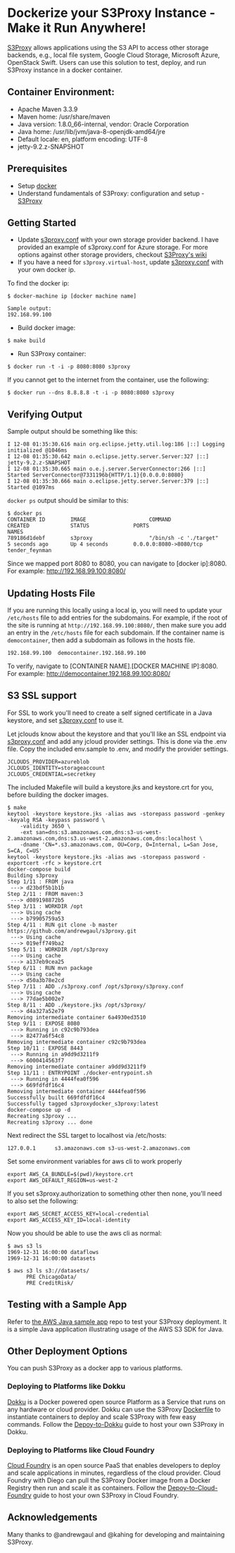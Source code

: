# Dockerize your S3Proxy Instance - Make it Run Anywhere!

[S3Proxy](https://github.com/andrewgaul/s3proxy) allows applications using the S3 API to access other storage backends, e.g., local file system, Google Cloud Storage, Microsoft Azure, OpenStack Swift. Users can use this solution to test, deploy, and run S3Proxy instance in a docker container.

## Container Environment:
* Apache Maven 3.3.9
* Maven home: /usr/share/maven
* Java version: 1.8.0_66-internal, vendor: Oracle Corporation
* Java home: /usr/lib/jvm/java-8-openjdk-amd64/jre
* Default locale: en, platform encoding: UTF-8
* jetty-9.2.z-SNAPSHOT

## Prerequisites
- Setup [docker](https://www.docker.com/)
- Understand fundamentals of S3Proxy: configuration and setup - [S3Proxy](https://github.com/andrewgaul/s3proxy)

## Getting Started
- Update [s3proxy.conf](/s3proxy.conf) with your own storage provider backend. I have provided an example of s3proxy.conf for Azure storage. For more options against other storage providers, checkout [S3Proxy's wiki](https://github.com/andrewgaul/s3proxy/wiki/Storage-backend-examples)
- If you have a need for `s3proxy.virtual-host`, update [s3proxy.conf](/s3proxy.conf) with your own docker ip.

To find the docker ip:
```
$ docker-machine ip [docker machine name]

Sample output:
192.168.99.100
```
- Build docker image:

`$ make build`

- Run S3Proxy container:

`$ docker run -t -i -p 8080:8080 s3proxy`

If you cannot get to the internet from the container, use the following:

`$ docker run --dns 8.8.8.8 -t -i -p 8080:8080 s3proxy`

## Verifying Output
Sample output should be something like this:

```
I 12-08 01:35:30.616 main org.eclipse.jetty.util.log:186 |::] Logging initialized @1046ms
I 12-08 01:35:30.642 main o.eclipse.jetty.server.Server:327 |::] jetty-9.2.z-SNAPSHOT
I 12-08 01:35:30.665 main o.e.j.server.ServerConnector:266 |::] Started ServerConnector@7331196b{HTTP/1.1}{0.0.0.0:8080}
I 12-08 01:35:30.666 main o.eclipse.jetty.server.Server:379 |::] Started @1097ms
```

`docker ps` output should be similar to this:
```
$ docker ps
CONTAINER ID        IMAGE                    COMMAND                  CREATED             STATUS              PORTS                     NAMES
789186d1debf        s3proxy                  "/bin/sh -c './target"   5 seconds ago       Up 4 seconds        0.0.0.0:8080->8080/tcp    tender_feynman
```
Since we mapped port 8080 to 8080, you can navigate to [docker ip]:8080. For example: http://192.168.99.100:8080/

## Updating Hosts File
If you are running this locally using a local ip, you will need to update your `/etc/hosts` file to add entries for the subdomains.
For example, if the root of the site is running at `http://192.168.99.100:8080/`, then make sure you add an entry in the `/etc/hosts` file for each subdomain.
If the container name is `democontainer`, then add a subdomain as follows in the hosts file.

```
192.168.99.100  democontainer.192.168.99.100
```
To verify, navigate to [CONTAINER NAME].[DOCKER MACHINE IP]:8080. For example: http://democontainer.192.168.99.100:8080/

## S3 SSL support
For SSL to work you'll need to create a self signed certificate in a Java keystore, and set [s3proxy.conf](s3proxy.conf)
to use it.

Let jclouds know about the keystore and that you'll like an SSL endpoint via [s3proxy.conf](s3proxy.conf) and add any
jcloud provider settings. This is done via the .env file. Copy the included env.sample to .env, and modify the provider
settings.

```
JCLOUDS_PROVIDER=azureblob
JCLOUDS_IDENTITY=storageaccount
JCLOUDS_CREDENTIAL=secretkey
```

The included Makefile will build a keystore.jks and keystore.crt for you, before building the
docker images.

```
$ make
keytool -keystore keystore.jks -alias aws -storepass password -genkey -keyalg RSA -keypass password \
	-validity 3650 \
	-ext san=dns:s3.amazonaws.com,dns:s3-us-west-2.amazonaws.com,dns:s3.us-west-2.amazonaws.com,dns:localhost \
	-dname 'CN=*.s3.amazonaws.com, OU=Corp, O=Internal, L=San Jose, S=CA, C=US'
keytool -keystore keystore.jks -alias aws -storepass password -exportcert -rfc > keystore.crt
docker-compose build
Building s3proxy
Step 1/11 : FROM java
 ---> d23bdf5b1b1b
Step 2/11 : FROM maven:3
 ---> d089198872b5
Step 3/11 : WORKDIR /opt
 ---> Using cache
 ---> b79905759a53
Step 4/11 : RUN git clone -b master https://github.com/andrewgaul/s3proxy.git
 ---> Using cache
 ---> 019eff749ba2
Step 5/11 : WORKDIR /opt/s3proxy
 ---> Using cache
 ---> a137eb9cea25
Step 6/11 : RUN mvn package
 ---> Using cache
 ---> d50a3b78e2cd
Step 7/11 : ADD ./s3proxy.conf /opt/s3proxy/s3proxy.conf
 ---> Using cache
 ---> 77dae5b002e7
Step 8/11 : ADD ./keystore.jks /opt/s3proxy/
 ---> d4a327a52e79
Removing intermediate container 6a4930ed3510
Step 9/11 : EXPOSE 8080
 ---> Running in c92c9b793dea
 ---> 82477a6f54c8
Removing intermediate container c92c9b793dea
Step 10/11 : EXPOSE 8443
 ---> Running in a9dd9d3211f9
 ---> 6000414563f7
Removing intermediate container a9dd9d3211f9
Step 11/11 : ENTRYPOINT ./docker-entrypoint.sh
 ---> Running in 4444fea0f596
 ---> 669fdfdf16c4
Removing intermediate container 4444fea0f596
Successfully built 669fdfdf16c4
Successfully tagged s3proxydocker_s3proxy:latest
docker-compose up -d
Recreating s3proxy ...
Recreating s3proxy ... done
```

Next redirect the SSL target to localhost via /etc/hosts:

`127.0.0.1      s3.amazonaws.com s3-us-west-2.amazonaws.com`

Set some environment variables for aws cli to work properly

```
export AWS_CA_BUNDLE=$(pwd)/keystore.crt
export AWS_DEFAULT_REGION=us-west-2
```

If you set s3proxy.authorization to something other then none, you'll need to also set the following:

```
export AWS_SECRET_ACCESS_KEY=local-credential
export AWS_ACCESS_KEY_ID=local-identity
```

Now you should be able to use the aws cli as normal:

```
$ aws s3 ls
1969-12-31 16:00:00 dataflows
1969-12-31 16:00:00 datasets

$ aws s3 ls s3://datasets/
      PRE ChicagoData/
      PRE CreditRisk/
```


## Testing with a Sample App
Refer to [the AWS Java sample app](https://github.com/ritazh/aws-java-sample) repo to test your S3Proxy deployment. It is a simple Java application illustrating usage of the AWS S3 SDK for Java.


## Other Deployment Options
You can push S3Proxy as a docker app to various platforms.

### Deploying to Platforms like Dokku
 [Dokku](http://dokku.viewdocs.io/dokku/) is a Docker powered open source Platform as a Service that runs on any hardware or cloud provider. Dokku can use the S3Proxy [Dockerfile](Dockerfile) to instantiate containers to deploy and scale S3Proxy with few easy commands. Follow the [Depoy-to-Dokku](Deploy-to-Dokku.md) guide to host your own S3Proxy in Dokku.

### Deploying to Platforms like Cloud Foundry
 [Cloud Foundry](https://www.cloudfoundry.org/) is an open source PaaS that enables developers to deploy and scale applications in minutes, regardless of the cloud provider. Cloud Foundry with Diego can pull the S3Proxy Docker image from a Docker Registry then run and scale it as containers. Follow the [Depoy-to-Cloud-Foundry](Depoy-to-Cloud-Foundry.md) guide to host your own S3Proxy in Cloud Foundry.

## Acknowledgements

Many thanks to @andrewgaul and @kahing for developing and maintaining S3Proxy.

